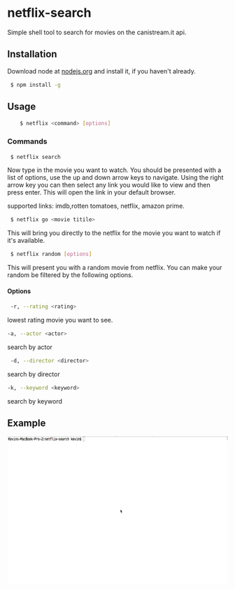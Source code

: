 # netflix-search
Simple shell tool to search for movies on the canistream.it api.


## Installation

Download node at [nodejs.org](http://nodejs.org) and install it, if you haven't already. 

```sh
 $ npm install -g
```

 

## Usage
	

```sh
	$ netflix <command> [options]
```

### Commands

```sh
 $ netflix search
```

Now type in the movie you want to watch. You should be presented with a list of options, use the up and down arrow keys to navigate. Using the right arrow key you can then select any link you would like to view and then press enter. This will open the link in your default browser.

supported links: imdb,rotten tomatoes, netflix, amazon prime.


```sh
 $ netflix go <movie titile>
```

This will bring you directly to the netflix for the movie you want to watch if it's available.


```sh
 $ netflix random [options]
```

This will present you with a random movie from netflix. You can make your random be filtered by the following options.

#### Options

```sh
 -r, --rating <rating>
```
lowest rating movie you want to see.

```sh
-a, --actor <actor>
```
search by actor

```sh
 -d, --director <director>
```
search by director

```sh
-k, --keyword <keyword>
```
search by keyword







## Example
	
![alt tag](https://raw.githubusercontent.com/farrelke/netflix-search/master/screencast.gif)